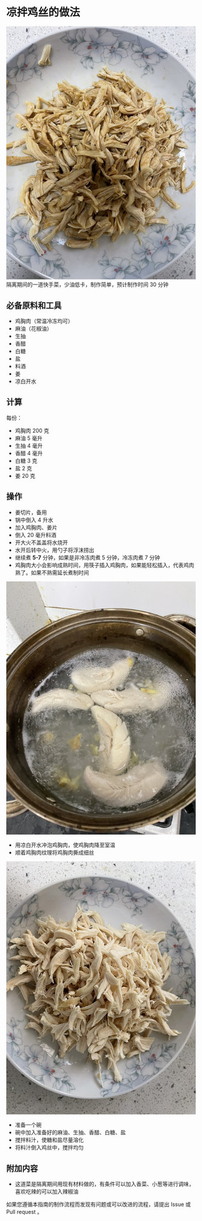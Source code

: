 # 凉拌鸡丝的做法

![凉拌鸡丝成品](凉拌鸡丝/凉拌鸡丝.jpg)
隔离期间的一道快手菜，少油低卡，制作简单，预计制作时间 30 分钟

## 必备原料和工具

- 鸡胸肉（常温冷冻均可）
- 麻油（花椒油）
- 生抽
- 香醋
- 白糖
- 盐
- 料酒
- 姜
- 凉白开水

## 计算

每份：

- 鸡胸肉 200 克
- 麻油 5 毫升
- 生抽 4 毫升
- 香醋 4 毫升
- 白糖 3 克
- 盐 2 克
- 姜 20 克

## 操作

- 姜切片，备用
- 锅中倒入 4 升水
- 加入鸡胸肉、姜片
- 倒入 20 毫升料酒
- 开大火不盖盖将水烧开
- 水开后转中火，用勺子将浮沫捞出
- 继续煮 **5-7** 分钟，如果是非冷冻肉煮 5 分钟，冷冻肉煮 7 分钟
- 鸡胸肉大小会影响成熟时间，用筷子插入鸡胸肉，如果能轻松插入，代表鸡肉熟了。如果不熟需延长煮制时间

![凉拌鸡丝焯水](凉拌鸡丝/凉拌鸡丝_焯水.jpg)

- 用凉白开水冲泡鸡胸肉，使鸡胸肉降至室温
- 顺着鸡胸肉纹理将鸡胸肉撕成细丝

![凉拌鸡丝_细丝](凉拌鸡丝/凉拌鸡丝_撕.jpg)

- 准备一个碗
- 碗中加入准备好的麻油、生抽、香醋、白糖、盐
- 搅拌料汁，使糖和盐尽量溶化
- 将料汁倒入鸡丝中，搅拌均匀

## 附加内容

- 这道菜是隔离期间用现有材料做的，有条件可以加入香菜、小葱等进行调味，喜欢吃辣的可以加入辣椒油

如果您遵循本指南的制作流程而发现有问题或可以改进的流程，请提出 Issue 或 Pull request 。
